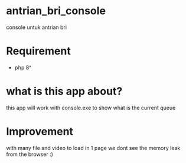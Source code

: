 # antrian_bri_console
console untuk antrian bri

# Requirement
- php 8^

# what is this app about?
this app will work with console.exe to show what is the current queue

# Improvement
with many file and video to load in 1 page we dont see the memory leak from the browser :)
